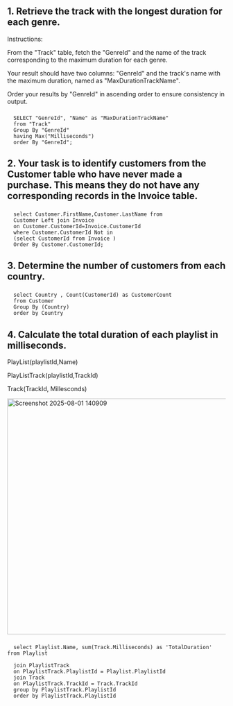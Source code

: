 ## 1. Retrieve the track with the longest duration for each genre.

Instructions:

From the "Track" table, fetch the "GenreId" and the name of the track corresponding to the maximum duration for each genre.

Your result should have two columns: "GenreId" and the track's name with the maximum duration, named as "MaxDurationTrackName".

Order your results by "GenreId" in ascending order to ensure consistency in output.

###
      SELECT "GenreId", "Name" as "MaxDurationTrackName"
      from "Track"
      Group By "GenreId"
      having Max("Milliseconds")
      order By "GenreId";
###

## 2. Your task is to identify customers from the Customer table who have never made a purchase. This means they do not have any corresponding records in the Invoice table.

###
      select Customer.FirstName,Customer.LastName from 
      Customer Left join Invoice
      on Customer.CustomerId=Invoice.CustomerId
      where Customer.CustomerId Not in
      (select CustomerId from Invoice )
      Order By Customer.CustomerId;
###


## 3. Determine the number of customers from each country.

###
      select Country , Count(CustomerId) as CustomerCount
      from Customer
      Group By (Country)
      order by Country
###

## 4. Calculate the total duration of each playlist in milliseconds.

PlayList(playlistId,Name)

PlayListTrack(playlistId,TrackId)

Track(TrackId, Millesconds)

<img width="619" height="544" alt="Screenshot 2025-08-01 140909" src="https://github.com/user-attachments/assets/49b8587c-fcc3-4d60-870d-cb6b9aec1972" />

###
      select Playlist.Name, sum(Track.Milliseconds) as 'TotalDuration' from Playlist

      join PlaylistTrack
      on PlaylistTrack.PlaylistId = Playlist.PlaylistId
      join Track
      on PlaylistTrack.TrackId = Track.TrackId
      group by PlaylistTrack.PlaylistId
      order by PlaylistTrack.PlaylistId
###

